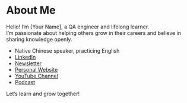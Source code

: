 # About Me

Hello! I’m [Your Name], a QA engineer and lifelong learner.  
I’m passionate about helping others grow in their careers and believe in sharing knowledge openly.

- Native Chinese speaker, practicing English
- [LinkedIn](your-linkedin-url)
- [Newsletter](your-newsletter-url)
- [Personal Website](your-website-url)
- [YouTube Channel](your-youtube-url)
- [Podcast](your-podcast-url)

Let’s learn and grow together!
